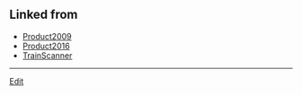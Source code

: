 ---
---
## Linked from

* [Product2009](Product2009.md)
* [Product2016](Product2016.md)
* [TrainScanner](TrainScanner.md)


----
[Edit](https://github.com/vitroid/vitroid.github.io/edit/master/MD/TrainScanner.md)
